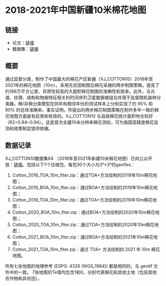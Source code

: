 # 2018-2021年中国新疆10米棉花地图

## 链接
- 论文：[链接](https://www.nature.com/articles/s41597-023-02584-3)
- 数据集：[链接](https://doi.org/10.5281/zenodo.7856467)

## 概要
通过监督分类，制作了中国最大的棉花产区新疆（XJ_COTTON10）2018年至2021年的棉花地图（10m）。采用先农田制图后棉花采摘的两步制图策略，提高了约166万平方公里、异质性较高的大面积棉花制图的准确性和效率。此外，与光谱、纹理、结构和物候特征相关的时间序列卫星数据被组合并用于监督随机森林分类器。棉/非棉分类模型在同年和相邻年份的测试样本上分别实现了约 95% 和 90% 的总体准确率。事实证明，所提出的两步棉花制图策略在制作多年一致的棉花地图方面是有前景和有效的。XJ_COTTON10 与县级棉花统计面积吻合较好（R2=0.84~0.94）。这是首次全疆10米分辨率棉花测绘，可为我国高精度棉花监测和政策制定提供依据。

## 数据记录
XJ_COTTON10数据集64  （2018年至2021年新疆10米棉花地图）已向公众开放：[链接](https://doi.org/10.5281/zenodo.7856467)。包括以下7个压缩包，每包30个大小为3°×3°的geofles：
1. Cotton_2018_TOA_10m_flter.zip：通过TOA+方法绘制的2018年10m棉花地图；
2. Cotton_2019_BOA_10m_flter.zip：通过BOA+方法绘制的2019年10m棉花地图；
3. Cotton_2019_TOA_10m_flter.zip：通过TOA+方法绘制的2019年10m棉花地图；
4. Cotton_2020_BOA_10m_flter.zip：通过BOA+方法绘制的2020年10m棉花地图；
5. Cotton_2020_TOA_10m_flter.zip：通过TOA+方法绘制的2020年10m棉花地图；
6. Cotton_2021_BOA_10m_flter.zip：通过BOA+方法绘制的2021年10m棉花地图；
7. Cotton_2021_TOA_10m_flter.zip：通过  TOA+  方法绘制的  2021  年  10m  棉花地图。

所有七张地图的地理参考  (ESPG:  4326  (WGS_1984))  都是相同的，与  geotif  文件中的一致。  7张地图的Te值均包含1和0，分别代表棉花和其他土地（包括其他农作物和非农田）。
